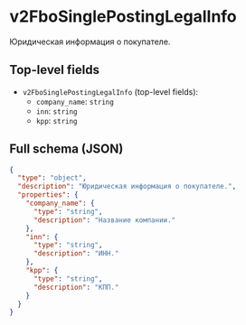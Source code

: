 # v2FboSinglePostingLegalInfo

Юридическая информация о покупателе.

## Top-level fields
- `v2FboSinglePostingLegalInfo` (top-level fields):
  - `company_name`: `string`
  - `inn`: `string`
  - `kpp`: `string`

## Full schema (JSON)
```json
{
  "type": "object",
  "description": "Юридическая информация о покупателе.",
  "properties": {
    "company_name": {
      "type": "string",
      "description": "Название компании."
    },
    "inn": {
      "type": "string",
      "description": "ИНН."
    },
    "kpp": {
      "type": "string",
      "description": "КПП."
    }
  }
}
```

